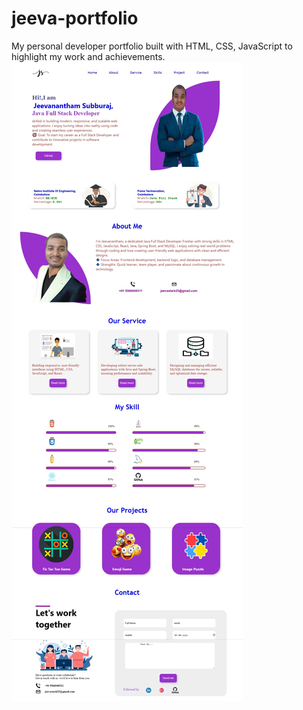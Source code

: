 # jeeva-portfolio
My personal developer portfolio built with HTML, CSS, JavaScript to highlight my work and achievements.
![webpage](https://github.com/jeevananthamsuburaj/jeeva-portfolio/blob/d2c5913717d3255653dac86f8a5b4124f386ed61/jeeva.website.jpeg)
